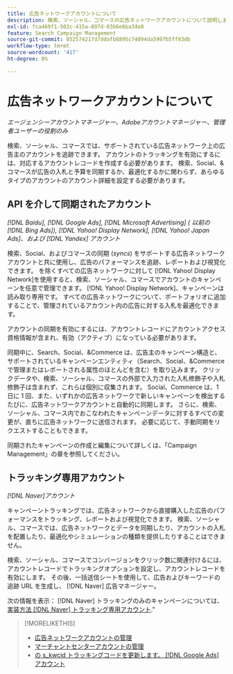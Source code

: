 ```yaml
---
title: 広告ネットワークアカウントについて
description: 検索、ソーシャル、コマースの広告ネットワークアカウントについて説明します。
exl-id: fca469f1-502c-415a-897d-03b6e6ba34e8
feature: Search Campaign Management
source-git-commit: 052574217d7ddafb8895c74094da5997b5ff83db
workflow-type: tm+mt
source-wordcount: '417'
ht-degree: 0%

---
```


# 広告ネットワークアカウントについて

*エージェンシーアカウントマネージャー、Adobeアカウントマネージャー、管理者ユーザーの役割のみ*

検索、ソーシャル、コマースでは、サポートされている広告ネットワーク上の広告主のアカウントを追跡できます。 アカウントのトラッキングを有効にするには、対応するアカウントレコードを作成する必要があります。 検索、Social、&amp;コマースが広告の入札と予算を同期するか、最適化するかに関わらず、あらゆるタイプのアカウントのアカウント詳細を設定する必要があります。

## API を介して同期されたアカウント

*[!DNL Baidu], [!DNL Google Ads], [!DNL Microsoft Advertising] ( 以前の [!DNL Bing Ads]), [!DNL Yahoo! Display Network], [!DNL Yahoo! Japan Ads]、および [!DNL Yandex] アカウント*

検索、Social、およびコマースの同期 (*syncs*) をサポートする広告ネットワークアカウントと共に使用し、広告のパフォーマンスを追跡、レポートおよび視覚化できます。 を除くすべての広告ネットワークに対して [!DNL Yahoo! Display Network]を使用すると、検索、ソーシャル、コマースでアカウントのキャンペーンを任意で管理できます。 [!DNL Yahoo! Display Network]、キャンペーンは読み取り専用です。 すべての広告ネットワークについて、ポートフォリオに追加することで、管理されているアカウント内の広告に対する入札を最適化できます。

アカウントの同期を有効にするには、アカウントレコードにアカウントアクセス資格情報が含まれ、有効（アクティブ）になっている必要があります。

同期中に、Search、Social、&amp;Commerce は、広告主のキャンペーン構造と、サポートされているキャンペーンエンティティ（Search、Social、&amp;Commerce で管理またはレポートされる属性のほとんどを含む）を取り込みます。 クリックデータや、検索、ソーシャル、コマースの外部で入力された入札修飾子や入札修飾子は含まれず、これらは個別に収集されます。 Social、Commerce は、1 日に 1 回、また、いずれかの広告ネットワークで新しいキャンペーンを検出するたびに、広告ネットワークアカウントと自動的に同期します。 さらに、検索、ソーシャル、コマース内でおこなわれたキャンペーンデータに対するすべての変更が、直ちに広告ネットワークに送信されます。 必要に応じて、手動同期をリクエストすることもできます。

同期されたキャンペーンの作成と編集について詳しくは、「Campaign Management」の章を参照してください。

## トラッキング専用アカウント

*[!DNL Naver]アカウント*

キャンペーントラッキングでは、広告ネットワークから直接購入した広告のパフォーマンスをトラッキング、レポートおよび視覚化できます。 検索、ソーシャル、コマースでは、広告ネットワークとデータを同期したり、アカウントの入札を配置したり、最適化やシミュレーションの種類を提供したりすることはできません。

検索、ソーシャル、コマースでコンバージョンをクリック数に関連付けるには、アカウントレコードでトラッキングオプションを設定し、アカウントレコードを有効にします。 その後、一括送信シートを使用して、広告およびキーワードの追跡 URL を生成し、 [!DNL Naver] 広告マネージャー。

次の情報を表示： [!DNL Naver] トラッキングのみのキャンペーンについては、[実装方法 [!DNL Naver] トラッキング専用アカウント](/help/search-social-commerce/campaign-management/naver-tracking-only-account-implement.md).&quot;

>[!MORELIKETHIS]
>
>* [広告ネットワークアカウントの管理](ad-network-account-manage.md)
>* [マーチャントセンターアカウントの管理](merchant-account-manage.md)
>* [の s\_kwcid トラッキングコードを更新します。 [!DNL Google Ads] アカウント](update-skwcid-google.md)
